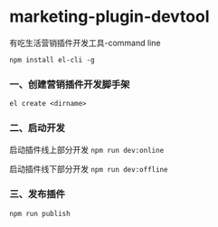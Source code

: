 # marketing-plugin-devtool
 有吃生活营销插件开发工具-command line

`npm install el-cli -g`

### 一、创建营销插件开发脚手架
`el create <dirname>`

### 二、启动开发
启动插件线上部分开发
`npm run dev:online`

启动插件线下部分开发
`npm run dev:offline`

### 三、发布插件
`npm run publish`
